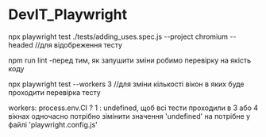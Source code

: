 # DevIT_Playwright

npx playwright test ./tests/adding_uses.spec.js --project chromium --headed //для відобреження тесту

npm run lint -перед тим, як запушити зміни робимо перевірку на якість коду

npx playwright test --workers 3 //для зміни кількості вікон в яких буде проходити перевірка тесту

workers: process.env.CI ? 1 : undefined, щоб всі тести проходили в 3 або 4 вікнах одночасно потрібно зімінити значення 'undefined' на потрібне у файлі 'playwright.config.js'


